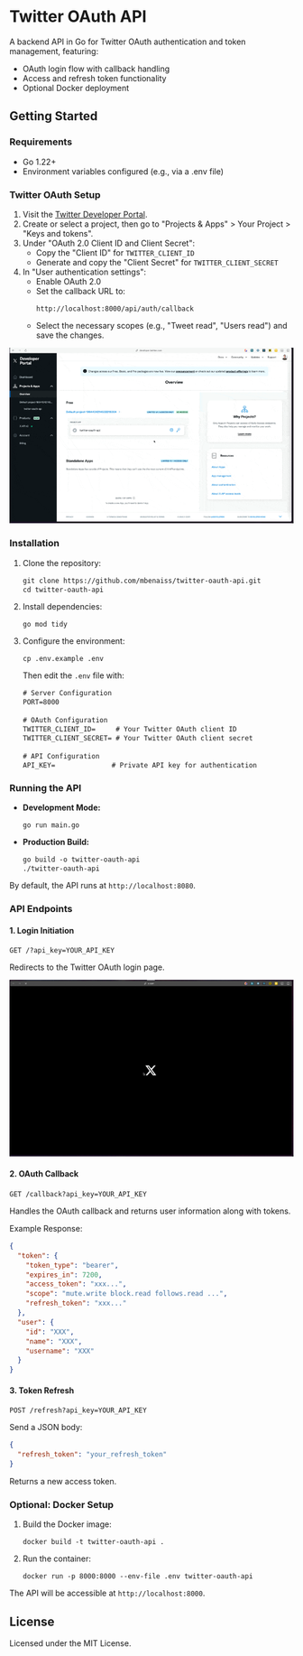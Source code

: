 # Twitter OAuth API

A backend API in Go for Twitter OAuth authentication and token management, featuring:
- OAuth login flow with callback handling
- Access and refresh token functionality
- Optional Docker deployment

## Getting Started

### Requirements
- Go 1.22+
- Environment variables configured (e.g., via a .env file)

### Twitter OAuth Setup
1. Visit the [Twitter Developer Portal](https://developer.twitter.com/en/portal/dashboard).
2. Create or select a project, then go to "Projects & Apps" > Your Project > "Keys and tokens".
3. Under "OAuth 2.0 Client ID and Client Secret":
   - Copy the "Client ID" for `TWITTER_CLIENT_ID`
   - Generate and copy the "Client Secret" for `TWITTER_CLIENT_SECRET`
4. In "User authentication settings":
   - Enable OAuth 2.0
   - Set the callback URL to:
     ```
     http://localhost:8000/api/auth/callback
     ```
   - Select the necessary scopes (e.g., "Tweet read", "Users read") and save the changes.

![Twitter Developer Portal](assets/developer%20portal.gif)

### Installation
1. Clone the repository:
   ```
   git clone https://github.com/mbenaiss/twitter-oauth-api.git
   cd twitter-oauth-api
   ```
2. Install dependencies:
   ```
   go mod tidy
   ```
3. Configure the environment:
   ```
   cp .env.example .env
   ```
   Then edit the `.env` file with:
   ```
   # Server Configuration
   PORT=8000

   # OAuth Configuration
   TWITTER_CLIENT_ID=     # Your Twitter OAuth client ID
   TWITTER_CLIENT_SECRET= # Your Twitter OAuth client secret

   # API Configuration  
   API_KEY=              # Private API key for authentication
   ```

### Running the API
- **Development Mode:**
  ```
  go run main.go
  ```
- **Production Build:**
  ```
  go build -o twitter-oauth-api
  ./twitter-oauth-api
  ```

By default, the API runs at `http://localhost:8080`.

### API Endpoints

#### 1. Login Initiation
```
GET /?api_key=YOUR_API_KEY
```
Redirects to the Twitter OAuth login page.

![Login Initiation](assets/connect.gif)

#### 2. OAuth Callback
```
GET /callback?api_key=YOUR_API_KEY
```
Handles the OAuth callback and returns user information along with tokens.

Example Response:
```json
{
  "token": {
    "token_type": "bearer",
    "expires_in": 7200,
    "access_token": "xxx...",
    "scope": "mute.write block.read follows.read ...",
    "refresh_token": "xxx..."
  },
  "user": {
    "id": "XXX",
    "name": "XXX",
    "username": "XXX"
  }
}
```

#### 3. Token Refresh
```
POST /refresh?api_key=YOUR_API_KEY
```
Send a JSON body:
```json
{
  "refresh_token": "your_refresh_token"
}
```
Returns a new access token.

### Optional: Docker Setup
1. Build the Docker image:
   ```
   docker build -t twitter-oauth-api .
   ```
2. Run the container:
   ```
   docker run -p 8000:8000 --env-file .env twitter-oauth-api
   ```
The API will be accessible at `http://localhost:8000`.

## License
Licensed under the MIT License.